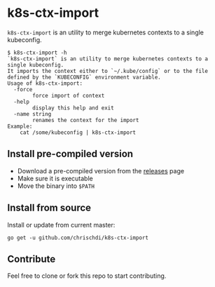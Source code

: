# k8s-ctx-import

`k8s-ctx-import` is an utility to merge kubernetes contexts to a single kubeconfig.

```
$ k8s-ctx-import -h
`k8s-ctx-import` is an utility to merge kubernetes contexts to a single kubeconfig.
It imports the context either to `~/.kube/config` or to the file defined by the `KUBECONFIG` environment variable.
Usage of k8s-ctx-import:
  -force
        force import of context
  -help
        display this help and exit
  -name string
        renames the context for the import
Example:
    cat /some/kubeconfig | k8s-ctx-import
```

## Install pre-compiled version

* Download a pre-compiled version from the [releases](https://github.com/chrischdi/k8s-ctx-import/releases) page
* Make sure it is executable
* Move the binary into `$PATH`

## Install from source

Install or update from current master:
```
go get -u github.com/chrischdi/k8s-ctx-import
```

## Contribute

Feel free to clone or fork this repo to start contributing.
